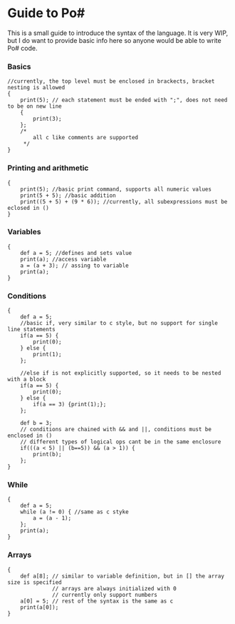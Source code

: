 # Guide to Po#

This is a small guide to introduce the syntax of the language.
It is very WIP, but I do want to provide basic info here so anyone
would be able to write Po# code.

### Basics

```
//currently, the top level must be enclosed in brackects, bracket nesting is allowed
{ 
    print(5); // each statement must be ended with ";", does not need to be on new line
    {
        print(3);
    };
    /*
        all c like comments are supported
     */
}
```

### Printing and arithmetic

```
{
    print(5); //basic print command, supports all numeric values
    print(5 + 5); //basic addition
    print((5 + 5) + (9 * 6)); //currently, all subexpressions must be eclosed in ()
}
```

### Variables

```
{
    def a = 5; //defines and sets value
    print(a); //access variable
    a = (a + 3); // assing to variable
    print(a);
}
```

### Conditions

```
{
    def a = 5;
    //basic if, very similar to c style, but no support for single line statements
    if(a == 5) {
        print(0);
    } else {
        print(1);
    };
    
    //else if is not explicitly supported, so it needs to be nested with a block
    if(a == 5) {
        print(0);
    } else {
        if(a == 3) {print(1);};
    };
    
    def b = 3;
    // conditions are chained with && and ||, conditions must be enclosed in ()
    // different types of logical ops cant be in the same enclosure
    if(((a < 5) || (b==5)) && (a > 1)) { 
        print(b);
    };
}
```

### While

```
{
    def a = 5;
    while (a != 0) { //same as c styke
        a = (a - 1);
    };
    print(a);
}
```

### Arrays

```
{
    def a[8]; // similar to variable definition, but in [] the array size is specified
              // arrays are always initialized with 0
              // currently only support numbers
    a[0] = 5; // rest of the syntax is the same as c
    print(a[0]);
}
```